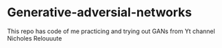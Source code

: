 # Generative-adversial-networks

This repo has code of me practicing and trying out GANs from Yt channel Nicholes Relouuute
